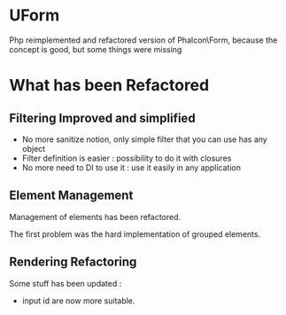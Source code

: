 UForm
=====

Php reimplemented and refactored version of Phalcon\Form, because the concept is good, but some things were missing



What has been Refactored
========================

Filtering Improved and simplified
---------------------------------

* No more sanitize notion, only simple filter that you can use has any object
* Filter definition is easier : possibility to do it with closures
* No more need to DI to use it : use it easily in any application

Element Management
------------------

Management of elements has been refactored.

The first problem was the hard implementation of grouped elements.



Rendering Refactoring
---------------------

Some stuff has been updated :

* input id are now more suitable.